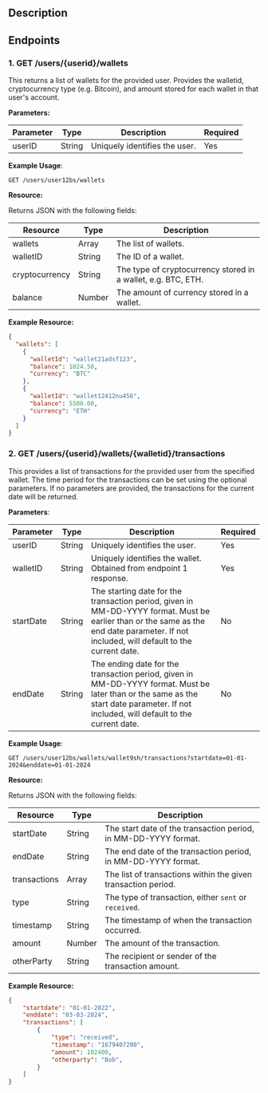 ## Description

## Endpoints

### 1. GET /users/{userid}/wallets

This returns a list of wallets for the provided user. Provides the walletid, cryptocurrency type (e.g. Bitcoin), and amount stored for each wallet in that user's account.

**Parameters:**

| Parameter | Type   | Description                          | Required |
|-----------|--------|--------------------------------------|----------|
| userID    | String | Uniquely identifies the user.        | Yes      |


**Example Usage**:
```
GET /users/user12bs/wallets
```

**Resource:**

Returns JSON with the following fields:

| Resource       | Type   | Description          |
|----------------|--------|----------------------|
| wallets        | Array  | The list of wallets. |
| walletID       | String | The ID of a wallet.  |
| cryptocurrency | String | The type of cryptocurrency stored in a wallet, e.g. BTC, ETH. |
| balance        | Number | The amount of currency stored in a wallet. |

**Example Resource:**
```json
{
  "wallets": [
    {
      "walletId": "wallet21adsf123",
      "balance": 1024.50,
      "currency": "BTC"
    },
    {
      "walletId": "wallet12412nu456",
      "balance": 5500.00,
      "currency": "ETH"
    }
  ]
}
```

### 2. GET /users/{userid}/wallets/{walletid}/transactions

This provides a list of transactions for the provided user from the specified wallet. The time period for the transactions can be set using the optional parameters. If no parameters are provided, the transactions for the current date will be returned.

**Parameters**:

| Parameter | Type   | Description                          | Required |
|-----------|--------|--------------------------------------|----------|
| userID    | String | Uniquely identifies the user.        | Yes      |
| walletID  | String | Uniquely identifies the wallet. Obtained from endpoint 1 response. | Yes |
| startDate | String | The starting date for the transaction period, given in MM-DD-YYYY format. Must be earlier than or the same as the end date parameter. If not included, will default to the current date. | No |
| endDate | String | The ending date for the transaction period, given in MM-DD-YYYY format. Must be later than or the same as the start date parameter. If not included, will default to the current date. | No |

**Example Usage**:
```
GET /users/user12bs/wallets/wallet9sh/transactions?startdate=01-01-2024&enddate=01-01-2024
```
**Resource:**

Returns JSON with the following fields:

| Resource       | Type   | Description          |
|----------------|--------|----------------------|
| startDate | String | The start date of the transaction period, in MM-DD-YYYY format. |
| endDate | String | The end date of the transaction period, in MM-DD-YYYY format. |
| transactions | Array | The list of transactions within the given transaction period. |
| type | String | The type of transaction, either `sent` or `received`. |
| timestamp | String | The timestamp of when the transaction occurred. | 
| amount | Number | The amount of the transaction. |
| otherParty | String | The recipient or sender of the transaction amount. |

**Example Resource:**

```json
{
    "startdate": "01-01-2022",
    "enddate": "03-03-2024",
    "transactions": [
        {
            "type": "received",
            "timestamp": "1679407200",
            "amount": 102400,
            "otherparty": "Bob",
        }
    ]
}
```

